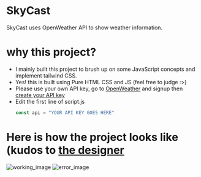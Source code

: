 # SkyCast
SkyCast uses OpenWeather API to show weather information.

# why this project?
- I mainly built this project to brush up on some JavaScript concepts and implement tailwind CSS.
- Yes! this is built using Pure HTML CSS and JS (feel free to judge :>)
- Please use your own API key, go to [OpenWeather](https://openweathermap.org/) and signup then [create your API key](https://home.openweathermap.org/api_keys)
- Edit the first line of script.js
  ```javascript
  const api = "YOUR API KEY GOES HERE"
  ```
# Here is how the project looks like (kudos to [the designer](https://www.linkedin.com/in/rittika-mondal-21459827b/)
![working_image](https://i.imgur.com/c1TuNBa.png)
![error_image](https://i.imgur.com/E6sRTVy.png)
